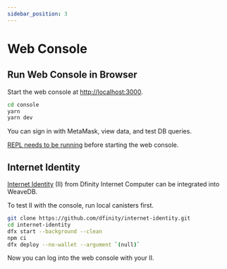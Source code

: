 ```yaml
---
sidebar_position: 3
---
```

# Web Console

## Run Web Console in Browser

Start the web console at [http://localhost:3000](http://localhost:3000).

```bash
cd console
yarn
yarn dev
```

You can sign in with MetaMask, view data, and test DB queries.

[REPL needs to be running](/docs/development/repl) before starting the web console.


## Internet Identity

[Internet Identity](https://identity.ic0.app) (II) from Dfinity Internet Computer can be integrated into WeaveDB.

To test II with the console, run local canisters first.

```bash
git clone https://github.com/dfinity/internet-identity.git
cd internet-identity
dfx start --background --clean
npm ci
dfx deploy --no-wallet --argument `(null)`
```

Now you can log into the web console with your II.
